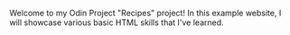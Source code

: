 Welcome to my Odin Project "Recipes" project! In this example website, I will showcase various basic HTML skills that I've learned.
